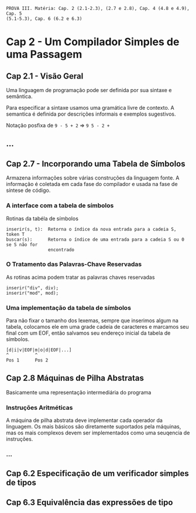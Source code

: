 ```
PROVA III. Matéria: Cap. 2 (2.1-2.3), (2.7 e 2.8), Cap. 4 (4.8 e 4.9), Cap. 5
(5.1-5.3), Cap. 6 (6.2 e 6.3)
```

# Cap 2 - Um Compilador Simples de uma Passagem

## Cap 2.1 - Visão Geral

Uma linguagem de programação pode ser definida por sua sintaxe e semântica.

Para especificar a sintaxe usamos uma gramática livre de contexto. A semantica
é definida por descrições informais e exemplos sugestivos.

Notação posfixa de `9 - 5 + 2` => `9 5 - 2 +`

## ...

## Cap 2.7 - Incorporando uma Tabela de Símbolos

Armazena informações sobre várias construções da linguagem fonte. A informação é coletada em cada fase do compilador e usada na fase de síntese de código.

### A interface com a tabela de símbolos

Rotinas da tabéla de símbolos

```
inserir(s, t):  Retorna o índice da nova entrada para a cadeia S, token T
buscar(s):      Retorna o índice de uma entrada para a cadeia S ou 0 se S não for 
                encontrado
```

### O Tratamento das Palavras-Chave Reservadas

As rotinas acima podem tratar as palavras chaves reservadas

```
inserir("div", div);
inserir("mod", mod);
```

### Uma implementação da tabela de símbolos

Para não fixar o tamanho dos lexemas, sempre que inserimos algum na tabela, colocamos ele em uma grade cadeia de caracteres e marcamos seu final com um EOF, então salvamos seu endereço inicial da tabela de símbolos.

```
[d|i|v|EOF|m|o|d|EOF|...]
^          ^
Pos 1      Pos 2
```


## Cap 2.8 Máquinas de Pilha Abstratas

Basicamente uma representação intermediária do programa

### Instruções Aritméticas

A máquina de pilha abstrata deve implementar cada operador da linguagem. Os mais básicos são diretamente suportados pela máquinas, mas os mais complexos devem ser implementados como uma seuqencia de instruções.


### ...

## Cap 6.2 Especificação de um verificador simples de tipos


## Cap 6.3 Equivalência das expressões de tipo

